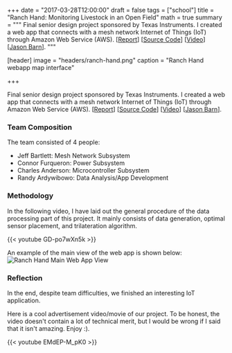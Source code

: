+++
date = "2017-03-28T12:00:00"
draft = false
tags = ["school"]
title = "Ranch Hand: Monitoring Livestock in an Open Field"
math = true
summary = """
Final senior design project sponsored by Texas Instruments. I created a web app that connects with a mesh network Internet of Things (IoT) through Amazon Web Service (AWS). [[Report](/papers/ranch-hand.pdf)] [[Source Code](https://github.com/ardywibowo/RanchHand)] [[Video](https://www.youtube.com/watch?v=GD-po7wXn5k)] [[Jason Barn](https://www.youtube.com/watch?v=EMdEP-M_pK0)].
"""

[header]
image = "headers/ranch-hand.png"
caption = "Ranch Hand webapp map interface"

+++

Final senior design project sponsored by Texas Instruments. I created a web app that connects with a mesh network Internet of Things (IoT) through Amazon Web Service (AWS). [[Report](/papers/ranch-hand.pdf)] [[Source Code](https://github.com/ardywibowo/RanchHand)] [[Video](https://www.youtube.com/watch?v=GD-po7wXn5k)] [[Jason Barn](https://www.youtube.com/watch?v=EMdEP-M_pK0)].

### Team Composition

The team consisted of 4 people:

- Jeff Bartlett: Mesh Network Subsystem
- Connor Furqueron: Power Subsystem
- Charles Anderson: Microcontroller Subsystem
- Randy Ardywibowo: Data Analysis/App Development

### Methodology

In the following video, I have laid out the general procedure of the data processing part of this project. It mainly consists of data generation, optimal sensor placement, and trilateration algorithm.

{{< youtube GD-po7wXn5k >}}

An example of the main view of the web app is shown below:
![Ranch Hand Main Web App View](/img/ranch-hand-main.png)

### Reflection

In the end, despite team difficulties, we finished an interesting IoT application. 

Here is a cool advertisement video/movie of our project. To be honest, the video doesn't contain a lot of technical merit, but I would be wrong if I said that it isn't amazing. Enjoy :).

{{< youtube EMdEP-M_pK0 >}}
